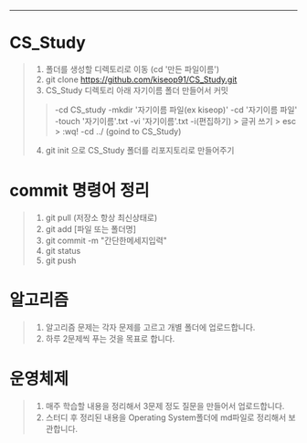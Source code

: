  ***              
# CS_Study

>1. 폴더를 생성할 디렉토리로 이동 (cd '만든 파일이름')
>2. git clone https://github.com/kiseop91/CS_Study.git 
>3. CS_Study 디렉토리 아래 자기이름 폴더 만들어서 커밋
>> -cd CS_study
>> -mkdir '자기이름 파일(ex kiseop)'
>> -cd '자기이름 파일'
>> -touch '자기이름'.txt
>> -vi '자기이름'.txt
>> -i(편집하기) > 글귀 쓰기 > esc > :wq!
>> -cd ../ (goind to CS_Study)
>4. git init 으로 CS_Study 폴더를 리포지토리로 만들어주기
# commit 명령어 정리

>1. git pull  (저장소 항상 최신상태로) 
>2. git add [파일 또는 폴더명]        
>3. git commit -m "간단한메세지입력"  
>4. git status                    
>5. git push                       

# 알고리즘
>1. 알고리즘 문제는 각자 문제를 고르고 개별 폴더에 업로드합니다.
>2. 하루 2문제씩 푸는 것을 목표로 합니다.
 
# 운영체제

>1. 매주 학습할 내용을 정리해서 3문제 정도 질문을 만들어서 업로드합니다.
>2. 스터디 후 정리된 내용을 Operating System폴더에 md파일로 정리해서 보관합니다.
